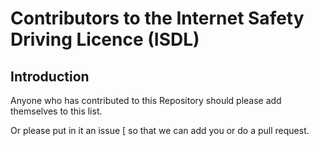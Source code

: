 # Contributors to the Internet Safety Driving Licence (ISDL)

## Introduction

Anyone who has contributed to this Repository should please add themselves to this list.  

Or please put in it an issue [ so that we can add you or do a pull request.




